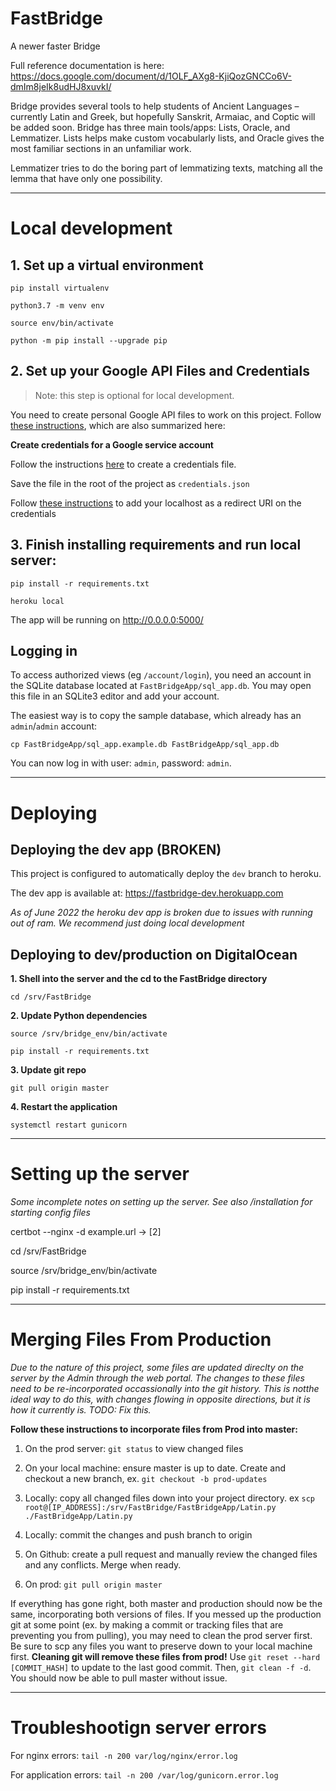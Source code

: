 # FastBridge

A newer faster Bridge

Full reference documentation is here:
https://docs.google.com/document/d/1OLF_AXg8-KjiQozGNCCo6V-dmIm8jeIk8udHJ8xuvkI/

Bridge provides several tools to help students of Ancient Languages – currently Latin and Greek, but hopefully Sanskrit, Armaiac, and Coptic will be added soon.
Bridge has three main tools/apps: Lists, Oracle, and Lemmatizer. Lists helps make custom vocabularly lists, and Oracle gives the most familiar sections in an unfamiliar work.

Lemmatizer tries to do the boring part of lemmatizing texts, matching all the lemma that have only one possibility.

---

# Local development

## 1. Set up a virtual environment

`pip install virtualenv`

`python3.7 -m venv env`

`source env/bin/activate`

`python -m pip install --upgrade pip`

## 2. Set up your Google API Files and Credentials

> Note: this step is optional for local development.

You need to create personal Google API files to work on this project. Follow [these instructions](https://developers.google.com/sheets/api/quickstart/python), which are also summarized here:

**Create credentials for a Google service account**

Follow the instructions [here](https://developers.google.com/workspace/guides/create-credentials#oauth-client-id) to create a credentials file.

Save the file in the root of the project as `credentials.json`

Follow [these instructions](https://stackoverflow.com/a/39065422) to add your localhost as a redirect URI on the credentials

## 3. Finish installing requirements and run local server:

`pip install -r requirements.txt`

`heroku local`

The app will be running on http://0.0.0.0:5000/

## Logging in

To access authorized views (eg `/account/login`), you need an account in the SQLite database located at `FastBridgeApp/sql_app.db`. You may open this file in an SQLite3 editor and add your account.

The easiest way is to copy the sample database, which already has an `admin`/`admin` account:

```
cp FastBridgeApp/sql_app.example.db FastBridgeApp/sql_app.db
```

You can now log in with user: `admin`, password: `admin`.

---
# Deploying

## Deploying the dev app (BROKEN)

This project is configured to automatically deploy the `dev` branch to heroku.

The dev app is available at: https://fastbridge-dev.herokuapp.com

*As of June 2022 the heroku dev app is broken due to issues with running out of ram. We recommend just doing local development*


## Deploying to dev/production on DigitalOcean

**1. Shell into the server and the cd to the FastBridge directory**

`cd /srv/FastBridge`

**2. Update Python dependencies**

`source /srv/bridge_env/bin/activate`

`pip install -r requirements.txt`

**3. Update git repo**

`git pull origin master`

**4. Restart the application**

`systemctl restart gunicorn`

---

# Setting up the server
*Some incomplete notes on setting up the server. See also /installation for starting config files*

certbot --nginx -d example.url -> [2]

cd /srv/FastBridge

source /srv/bridge_env/bin/activate

pip install -r requirements.txt

---

# Merging Files From Production
*Due to the nature of this project, some files are updated direclty on the server by the Admin through the web portal. The changes to these files need to be re-incorporated occassionally into the git history. This is notthe ideal way to do this, with changes flowing in opposite directions, but it is how it currently is. TODO: Fix this.*

**Follow these instructions to incorporate files from Prod into master:**

1. On the prod server: `git status` to view changed files

2. On your local machine: ensure master is up to date. Create and checkout a new branch, ex. `git checkout -b prod-updates`

3. Locally: copy all changed files down into your project directory. ex `scp root@[IP_ADDRESS]:/srv/FastBridge/FastBridgeApp/Latin.py ./FastBridgeApp/Latin.py`

4. Locally: commit the changes and push branch to origin

5. On Github: create a pull request and manually review the changed files and any conflicts. Merge when ready.

6. On prod: `git pull origin master`

If everything has gone right, both master and production should now be the same, incorporating both versions of files. If you messed up the production git at some point (ex. by making a commit or tracking files that are preventing you from pulling), you may need to clean the prod server first. Be sure to scp any files you want to preserve down to your local machine first. **Cleaning git will remove these files from prod!** Use `git reset --hard [COMMIT_HASH]` to update to the last good commit. Then, `git clean -f -d`. You should now be able to pull master without issue.

---

# Troubleshootign server errors

For nginx errors: `tail -n 200 var/log/nginx/error.log`

For application errors: `tail -n 200 /var/log/gunicorn.error.log`
